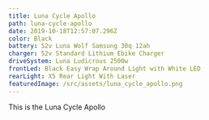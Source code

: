 ```yaml
---
title: Luna Cycle Apollo
path: luna-cycle-apollo
date: 2019-10-18T12:57:07.296Z
color: Black
battery: 52v Luna Wolf Samsung 30q 12ah
charger: 52v Standard Lithium Ebike Charger
driveSystem: Luna Ludicrous 2500w
frontLed: Black Easy Wrap Around Light with White LED
rearLight: X5 Rear Light With Laser
featuredImage: /src/assets/luna_cycle_apollo.png
---
```

This is the Luna Cycle Apollo
